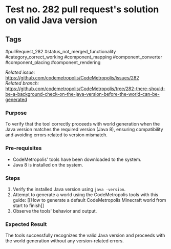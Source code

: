 # Test no. 282 pull request's solution on valid Java version

## Tags
#pullRequest_282 #status_not_merged_functionality #category_correct_working #component_mapping #component_converter #component_placing #component_rendering

_Related issue:_ https://github.com/codemetropolis/CodeMetropolis/issues/282 <br>
_Related branch:_ https://github.com/codemetropolis/CodeMetropolis/tree/282-there-should-be-a-background-check-on-the-java-version-before-the-world-can-be-generated

### Purpose
To verify that the tool correctly proceeds with world generation when the Java version matches the required version (Java 8), ensuring compatibility and avoiding errors related to version mismatch.

### Pre-requisites
- CodeMetropolis' tools have been downloaded to the system.
- Java 8 is installed on the system.

### Steps
1. Verify the installed Java version using `java -version`.
2. Attempt to generate a world using the CodeMetropolis tools with this guide: [[How to generate a default CodeMetropolis Minecraft world from start to finish]]
3. Observe the tools' behavior and output.

### Expected Result
The tools successfully recognizes the valid Java version and proceeds with the world generation without any version-related errors.

